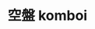 ---
title: "空盤 komboi"
description: "空盤 komboi"
layout: shop
keywords:
  - 美食競賽
  - 台灣美食
  - 美食精選
datePublished: "2025-06-30"
dateModified: "2025-07-07"
city: "台北市"
district: "大安區"
address: "台北市大安區敦化南路一段270巷28號-8號"
phone: "0287720372"
geo: "25.038922335697148, 121.54677454211945"
google_map: "https://maps.app.goo.gl/vHQVDUAG4B4r3qJL7"
footinder: "https://footinder.com.tw/%E5%8F%B0%E5%8C%97%E5%B8%82%E5%A4%A7%E5%AE%89%E5%8D%80/8683/"
official: "https://www.instagram.com/komboi_taipei/"
award:
  - name: "500盤"
    year: "2024"
    entries:
      - dishes:
          - "豆花|時令魚|龍蒿"

---